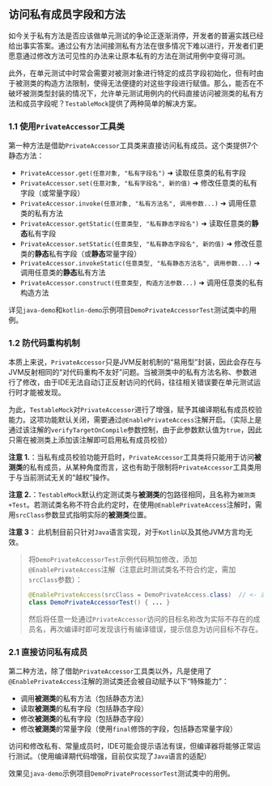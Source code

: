 访问私有成员字段和方法
---

如今关于私有方法是否应该做单元测试的争论正逐渐消停，开发者的普遍实践已经给出事实答案。通过公有方法间接测私有方法在很多情况下难以进行，开发者们更愿意通过修改方法可见性的办法来让原本私有的方法在测试用例中变得可测。

此外，在单元测试中时常会需要对被测对象进行特定的成员字段初始化，但有时由于被测类的构造方法限制，使得无法便捷的对这些字段进行赋值。那么，能否在不破坏被测类型封装的情况下，允许单元测试用例内的代码直接访问被测类的私有方法和成员字段呢？`TestableMock`提供了两种简单的解决方案。

### 1.1 使用`PrivateAccessor`工具类

第一种方法是借助`PrivateAccessor`工具类来直接访问私有成员。这个类提供7个静态方法：

- `PrivateAccessor.get(任意对象, "私有字段名")` ➜ 读取任意类的私有字段
- `PrivateAccessor.set(任意对象, "私有字段名", 新的值)` ➜ 修改任意类的私有字段（或常量字段）
- `PrivateAccessor.invoke(任意对象, "私有方法名", 调用参数...)` ➜ 调用任意类的私有方法
- `PrivateAccessor.getStatic(任意类型, "私有静态字段名")` ➜ 读取任意类的**静态**私有字段
- `PrivateAccessor.setStatic(任意类型, "私有静态字段名", 新的值)` ➜ 修改任意类的**静态**私有字段（或**静态**常量字段）
- `PrivateAccessor.invokeStatic(任意类型, "私有静态方法名", 调用参数...)` ➜ 调用任意类的**静态**私有方法
- `PrivateAccessor.construct(任意类型, 构造方法参数...)` ➜ 调用任意类的私有构造方法

详见`java-demo`和`kotlin-demo`示例项目`DemoPrivateAccessorTest`测试类中的用例。

### 1.2 防代码重构机制

本质上来说，`PrivateAccessor`只是JVM反射机制的“易用型”封装，因此会存在与JVM反射相同的“对代码重构不友好”问题。当被测类中的私有方法名称、参数进行了修改，由于IDE无法自动订正反射访问的代码，往往相关错误要在单元测试运行时才能被发现。

为此，`TestableMock`对`PrivateAccessor`进行了增强，赋予其编译期私有成员校验能力。这项功能默认关闭，需要通过`@EnablePrivateAccess`注解开启。（实际上是通过该注解的`verifyTargetOnCompile`参数控制，由于此参数默认值为`true`，因此只需在被测类上添加该注解即可启用私有成员校验）

**注意 1.**：当私有成员校验功能开启时，`PrivateAccessor`工具类将只能用于访问**被测类**的私有成员，从某种角度而言，这也有助于限制将`PrivateAccessor`工具类用于与当前测试无关的“越权”操作。

**注意 2.**：`TestableMock`默认约定测试类与**被测类**的包路径相同，且名称为`被测类+Test`。若测试类名称不符合此约定时，在使用`@EnablePrivateAccess`注解时，需用`srcClass`参数显式指明实际的**被测类**位置。

**注意 3**： 此机制目前只针对`Java`语言实现，对于`Kotlin`以及其他JVM方言均无效。

> 将`DemoPrivateAccessorTest`示例代码稍加修改，添加`@EnablePrivateAccess`注解（注意此时测试类名不符合约定，需加`srcClass`参数）：
>
> ```java
> @EnablePrivateAccess(srcClass = DemoPrivateAccess.class)  // <- 添加此行
> class DemoPrivateAccessorTest() { ... }
> ```
>
> 然后将任意一处通过`PrivateAccessor`访问的目标名称改为实际不存在的成员名，再次编译时即可发现该行有编译错误，提示信息为访问目标不存在。

### 2.1 直接访问私有成员

第二种方法，除了借助`PrivateAccessor`工具类以外，凡是使用了`@EnablePrivateAccess`注解的测试类还会被自动赋予以下“特殊能力”：

- 调用**被测类**的私有方法（包括静态方法）
- 读取**被测类**的私有字段（包括静态字段）
- 修改**被测类**的私有字段（包括静态字段）
- 修改**被测类**的常量字段（使用`final`修饰的字段，包括静态常量字段）

访问和修改私有、常量成员时，IDE可能会提示语法有误，但编译器将能够正常运行测试。（使用编译期代码增强，目前仅实现了`Java`语言的适配）

效果见`java-demo`示例项目`DemoPrivateProcessorTest`测试类中的用例。
